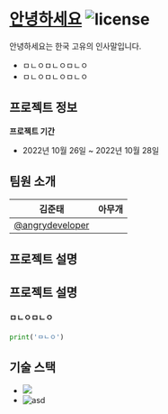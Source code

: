 # [안녕하세요](https://github.com/angrydeveloper/hello) ![license](https://img.shields.io/badge/license-MIT-blue.svg)

안녕하세요는 한국 고유의 인사말입니다.

* ㅁㄴㅇㅁㄴㅇㅁㄴㅇ
* ㅁㄴㅇㅁㄴㅇㅁㄴㅇ

## 프로젝트 정보

**프로젝트 기간**
* 2022년 10월 26일 ~ 2022년 10월 28일

## 팀원 소개
| 김준태 | 아무개 |
| ---- | ---- |
| [@angrydeveloper](https://github.com/angrydeveloper) | |

## 프로젝트 설명
## 프로젝트 설명

#### ㅁㄴㅇㅁㄴㅇ
```python
print('ㅁㄴㅇ')
```

## 기술 스택
- <img src="https://img.shields.io/badge/React-20232A?style=for-the-badge&logo=react&logoColor=61DAFB">
- ![asd](https://img.shields.io/badge/Spring-6DB33F?style=for-the-badge&logo=spring&logoColor=white)

